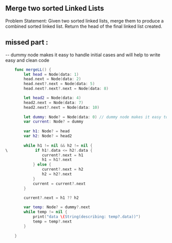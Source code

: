 
## Merge two sorted Linked Lists

Problem Statement: Given two sorted linked lists, merge them to produce a combined sorted linked list. Return the head of the final linked list created.

## missed part :
--  dummy node makes it easy to handle initial cases and will help to write easy and clean code 


```swift
    func mergeLL() {
        let head = Node(data: 1)
        head.next = Node(data: 2)
        head.next?.next = Node(data: 5)
        head.next?.next?.next = Node(data: 8)

        let head2 = Node(data: 4)
        head2.next = Node(data: 7)
        head2.next?.next = Node(data: 10)
        
        let dummy: Node? = Node(data: 0) // dummy node makes it easy to handle initial cases and will help to write easy and clean code 
        var current: Node? = dummy
        
        var h1: Node? = head
        var h2: Node? = head2
        
        while h1 != nil && h2 != nil {
\            if h1!.data <= h2!.data {
                current?.next = h1
                h1 = h1?.next
            } else {
                current?.next = h2
                h2 = h2?.next
            }
            current = current?.next
        }
        
        current?.next = h1 ?? h2

        var temp: Node? = dummy?.next
        while temp != nil {
            print("data \(String(describing: temp?.data))")
            temp = temp?.next
        }
        
    }

```